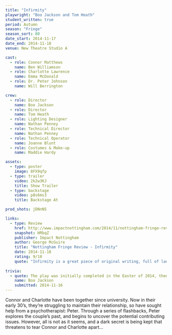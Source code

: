```yaml
---
title: "Infirmity"
playwright: "Boo Jackson and Tom Heath"
student_written: true
period: Autumn
season: "Fringe"
season_sort: 80
date_start: 2014-11-17
date_end: 2014-11-18
venue: New Theatre Studio A

cast:
  - role: Connor Matthews
    name: Ben Williamson
  - role: Charlotte Lawrence
    name: Emma McDonald
  - role: Dr. Peter Johnson
    name: Will Berrington

crew:
  - role: Director
    name: Boo Jackson
  - role: Director
    name: Tom Heath
  - role: Lighting Designer
    name: Nathan Penney
  - role: Technical Director
    name: Nathan Penney
  - role: Technical Operator
    name: Joanne Blunt
  - role: Costumes & Make-up
    name: Maddie Hardy

assets:
  - type: poster
    image: 8FX9qfp
  - type: trailer
    video: 2k2w3KJ
    title: Show Trailer
  - type: backstage
    video: p8s6ms3
    title: Backstage At

prod_shots: jDNnN5

links:
  - type: Review
    href: http://www.impactnottingham.com/2014/11/nottingham-fringe-review-infirmity/
    snapshot: HRbqZ
    publisher: Impact Nottingham
    author: George McGuire 
    title: "Nottingham Fringe Review - Infirmity"
    date: 2014-11-18
    rating: 9/10
    quote: "Infirmity is a great piece of original writing, full of laughter and heart, performed by a cast who make it even more so. I certainly look forward to what Jackson and Heath do next."
    
trivia:
  - quote: The play was initially completed in the Easter of 2014, then redrafted over the summer.
    name: Boo Jackson
    submitted: 2014-11-16
---
```


Connor and Charlotte have been together since university. Now in their early 30’s, they’re struggling to maintain their relationship, so have sought help from a psychotherapist: Peter. Through a series of flashbacks, Peter explores the couple’s past, and begins to uncover the potential contributing issues. However, all is not as it seems, and a dark secret is being kept that threatens to tear Connor and Charlotte apart…
